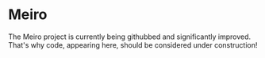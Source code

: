 # Meiro

The Meiro project is currently being githubbed and significantly improved. That's why code, appearing here, should be considered under construction!